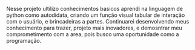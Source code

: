 Nesse projeto ultilizo conhecimentos basicos aprendi na linguagem de python como autodidata,
criando um função visual tabular de interação com o usuário, e brincadeiras a partes. 
Continuarei desenvolvendo meus conhecimento para trazer, projeto mais inovadores,
e demosntrar meu comprometimento com a area, pois busco uma oportunidade como a programação.
